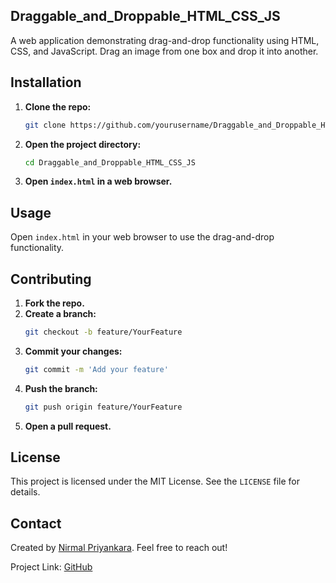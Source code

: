 ## Draggable_and_Droppable_HTML_CSS_JS
A web application demonstrating drag-and-drop functionality using HTML, CSS, and JavaScript. Drag an image from one box and drop it into another.

## Installation

1. **Clone the repo:**
   ```bash
   git clone https://github.com/yourusername/Draggable_and_Droppable_HTML_CSS_JS.git
   ```
2. **Open the project directory:**
   ```bash
   cd Draggable_and_Droppable_HTML_CSS_JS
   ```
3. **Open `index.html` in a web browser.**

## Usage

Open `index.html` in your web browser to use the drag-and-drop functionality.

## Contributing

1. **Fork the repo.**
2. **Create a branch:**
   ```bash
   git checkout -b feature/YourFeature
   ```
3. **Commit your changes:**
   ```bash
   git commit -m 'Add your feature'
   ```
4. **Push the branch:**
   ```bash
   git push origin feature/YourFeature
   ```
5. **Open a pull request.**

## License

This project is licensed under the MIT License. See the `LICENSE` file for details.

## Contact

Created by [Nirmal Priyankara](https://www.linkedin.com/in/nirmal-priyankara-ab8116275/). Feel free to reach out!

Project Link: [GitHub](https://github.com/nirmalpriyankara/Draggable_and_Droppable_HTML_CSS_JS)

